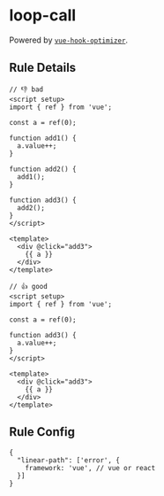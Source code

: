 # loop-call

Powered by [`vue-hook-optimizer`](https://github.com/zcf0508/vue-hook-optimizer).

## Rule Details
```vue
// 👎 bad
<script setup>
import { ref } from 'vue';

const a = ref(0);

function add1() {
  a.value++;
}

function add2() {
  add1();
}

function add3() {
  add2();
}
</script>

<template>
  <div @click="add3">
    {{ a }}
  </div>
</template>
```

```vue
// 👍 good
<script setup>
import { ref } from 'vue';

const a = ref(0);

function add3() {
  a.value++;
}
</script>

<template>
  <div @click="add3">
    {{ a }}
  </div>
</template>
```

## Rule Config
```
{
  "linear-path": ['error', {
    framework: 'vue', // vue or react
  }]
}
```
